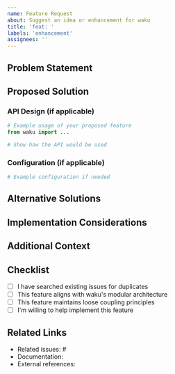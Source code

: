 ```yaml
---
name: Feature Request
about: Suggest an idea or enhancement for waku
title: 'feat: '
labels: 'enhancement'
assignees: ''
---
```


## Problem Statement
<!--
Describe the problem this feature would solve. Be specific and provide context.
Example: "When building modular applications, I struggle with [specific issue]..."
-->

## Proposed Solution
<!--
Describe your proposed solution. Be specific about:
- How it would work
- What components it would affect
- How it fits into waku's architecture
-->

### API Design (if applicable)
```python
# Example usage of your proposed feature
from waku import ...

# Show how the API would be used
```

### Configuration (if applicable)
```yaml
# Example configuration if needed
```

## Alternative Solutions
<!--
Describe alternative solutions or features you've considered.
Explain why your proposed solution is better.
-->

## Implementation Considerations
<!--
Include any thoughts on:
- Potential breaking changes
- Performance implications
- Backward compatibility
- Dependencies needed
-->

## Additional Context
<!--
Add any other context, examples, or screenshots:
- Use cases
- Similar features in other frameworks
- Related issues/PRs
-->

## Checklist
<!-- Mark completed items with [x] -->
- [ ] I have searched existing issues for duplicates
- [ ] This feature aligns with waku's modular architecture
- [ ] This feature maintains loose coupling principles
- [ ] I'm willing to help implement this feature

## Related Links
<!-- Link to any related issues, documentation, or external resources -->
- Related issues: #
- Documentation:
- External references:
